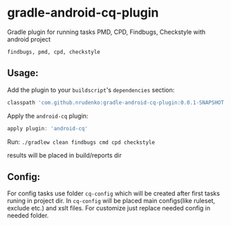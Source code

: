 gradle-android-cq-plugin
===============================

Gradle plugin for running tasks PMD, CPD, Findbugs, Checkstyle with android project

`findbugs,
pmd,
cpd,
checkstyle`


Usage:
------

Add the plugin to your `buildscript`'s `dependencies` section:
```groovy
classpath 'com.github.nrudenko:gradle-android-cq-plugin:0.0.1-SNAPSHOT'
```

Apply the `android-cq` plugin:
```groovy
apply plugin: 'android-cq'
```

Run:
`./gradlew clean findbugs cmd cpd checkstyle`

results will be placed in build/reports dir

Config:
-------
For config tasks use folder `cq-config` which will be created after first tasks runing in project dir.
In `cq-config` will be placed main configs(like ruleset, exclude etc.) and xslt files. 
For customize just replace needed config in needed folder.